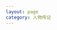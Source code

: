 ```yaml
---
layout: page
category: 人物传记
---
```


<script setup lang="ts">
import Library from "/.vitepress/theme/layouts/Library.vue";
</script>

<Library />
